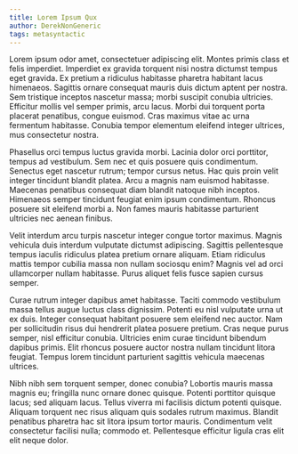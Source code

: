 ```yaml
---
title: Lorem Ipsum Qux
author: DerekNonGeneric
tags: metasyntactic
---
```


Lorem ipsum odor amet, consectetuer adipiscing elit. Montes primis class et
felis imperdiet. Imperdiet ex gravida torquent nisi nostra dictumst tempus eget
gravida. Ex pretium a ridiculus habitasse pharetra habitant lacus himenaeos.
Sagittis ornare consequat mauris duis dictum aptent per nostra. Sem tristique
inceptos nascetur massa; morbi suscipit conubia ultricies. Efficitur mollis vel
semper primis, arcu lacus. Morbi dui torquent porta placerat penatibus, congue
euismod. Cras maximus vitae ac urna fermentum habitasse. Conubia tempor
elementum eleifend integer ultrices, mus consectetur nostra.

Phasellus orci tempus luctus gravida morbi. Lacinia dolor orci porttitor, tempus
ad vestibulum. Sem nec et quis posuere quis condimentum. Senectus eget nascetur
rutrum; tempor cursus netus. Hac quis proin velit integer tincidunt blandit
platea. Arcu a magnis nam euismod habitasse. Maecenas penatibus consequat diam
blandit natoque nibh inceptos. Himenaeos semper tincidunt feugiat enim ipsum
condimentum. Rhoncus posuere sit eleifend morbi a. Non fames mauris habitasse
parturient ultricies nec aenean finibus.

Velit interdum arcu turpis nascetur integer congue tortor maximus. Magnis
vehicula duis interdum vulputate dictumst adipiscing. Sagittis pellentesque
tempus iaculis ridiculus platea pretium ornare aliquam. Etiam ridiculus mattis
tempor cubilia massa non nullam sociosqu enim? Magnis vel ad orci ullamcorper
nullam habitasse. Purus aliquet felis fusce sapien cursus semper.

Curae rutrum integer dapibus amet habitasse. Taciti commodo vestibulum massa
tellus augue luctus class dignissim. Potenti eu nisl vulputate urna ut ex duis.
Integer consequat habitant posuere sem eleifend nec auctor. Nam per sollicitudin
risus dui hendrerit platea posuere pretium. Cras neque purus semper, nisl
efficitur conubia. Ultricies enim curae tincidunt bibendum dapibus primis. Elit
rhoncus posuere auctor nostra nullam tincidunt litora feugiat. Tempus lorem
tincidunt parturient sagittis vehicula maecenas ultrices.

Nibh nibh sem torquent semper, donec conubia? Lobortis mauris massa magnis eu;
fringilla nunc ornare donec quisque. Potenti porttitor quisque lacus; sed
aliquam lacus. Tellus viverra mi facilisis dictum potenti quisque. Aliquam
torquent nec risus aliquam quis sodales rutrum maximus. Blandit penatibus
pharetra hac sit litora ipsum tortor mauris. Condimentum velit consectetur
facilisi nulla; commodo et. Pellentesque efficitur ligula cras elit elit neque
dolor.
